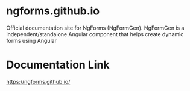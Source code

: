 # ngforms.github.io
Official documentation site for NgForms (NgFormGen). NgFormGen is a independent/standalone Angular component that helps create dynamic forms using Angular

# Documentation Link
https://ngforms.github.io/